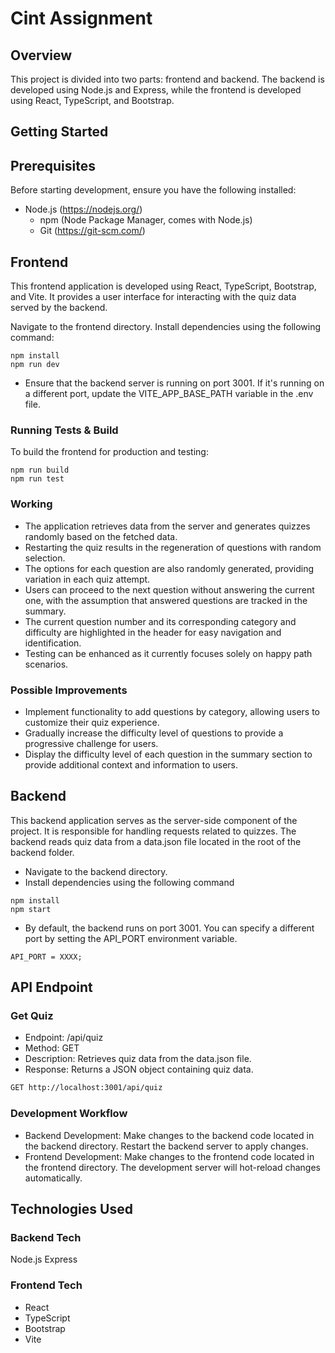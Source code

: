 # Cint Assignment

## Overview

This project is divided into two parts: frontend and backend. The backend is developed using Node.js and Express, while the frontend is developed using React, TypeScript, and Bootstrap.

## Getting Started

## Prerequisites

Before starting development, ensure you have the following installed:

- Node.js (<https://nodejs.org/>)
  - npm (Node Package Manager, comes with Node.js)
  - Git (<https://git-scm.com/>)

## Frontend

This frontend application is developed using React, TypeScript, Bootstrap, and Vite. It provides a user interface for interacting with the quiz data served by the backend.

Navigate to the frontend directory.
Install dependencies using the following command:

```node
npm install
npm run dev
```

- Ensure that the backend server is running on port 3001. If it's running on a different port, update the VITE_APP_BASE_PATH variable in the .env file.

### Running Tests & Build

To build the frontend for production and testing:

```node
npm run build
npm run test
```

### Working

- The application retrieves data from the server and generates quizzes randomly based on the fetched data.
- Restarting the quiz results in the regeneration of questions with random selection.
- The options for each question are also randomly generated, providing variation in each quiz attempt.
- Users can proceed to the next question without answering the current one, with the assumption that answered questions are tracked in the summary.
- The current question number and its corresponding category and difficulty are highlighted in the header for easy navigation and identification.
- Testing can be enhanced as it currently focuses solely on happy path scenarios.

### Possible Improvements

- Implement functionality to add questions by category, allowing users to customize their quiz experience.
- Gradually increase the difficulty level of questions to provide a progressive challenge for users.
- Display the difficulty level of each question in the summary section to provide additional context and information to users.

## Backend

This backend application serves as the server-side component of the project. It is responsible for handling requests related to quizzes.
The backend reads quiz data from a data.json file located in the root of the backend folder.

- Navigate to the backend directory.
- Install dependencies using the following command

```node
npm install
npm start
```

- By default, the backend runs on port 3001. You can specify a different port by setting the API_PORT environment variable.

```node
API_PORT = XXXX;
```

## API Endpoint

### Get Quiz

- Endpoint: /api/quiz
- Method: GET
- Description: Retrieves quiz data from the data.json file.
- Response: Returns a JSON object containing quiz data.

```bash
GET http://localhost:3001/api/quiz
```

### Development Workflow

- Backend Development: Make changes to the backend code located in the backend directory.
  Restart the backend server to apply changes.
- Frontend Development: Make changes to the frontend code located in the frontend directory. The development server will hot-reload changes automatically.

## Technologies Used

### Backend Tech

Node.js
Express

### Frontend Tech

- React
- TypeScript
- Bootstrap
- Vite
